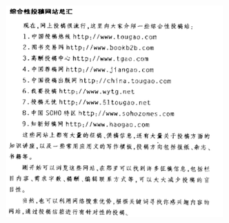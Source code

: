 ![img](https://github.com/hiro-9999/blog/blob/master/Books_/books/%E5%88%9B%E6%84%8F/%E3%82%B9%E3%82%AF%E3%83%AA%E3%83%BC%E3%83%B3%E3%82%B7%E3%83%A7%E3%83%83%E3%83%88%202020-03-14%2023.14.40.png)
